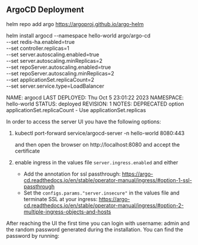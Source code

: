## ArgoCD Deployment

helm repo add argo https://argoproj.github.io/argo-helm

helm install argocd --namespace hello-world argo/argo-cd \
    --set redis-ha.enabled=true \
    --set controller.replicas=1 \
    --set server.autoscaling.enabled=true \
    --set server.autoscaling.minReplicas=2 \
    --set repoServer.autoscaling.enabled=true \
    --set repoServer.autoscaling.minReplicas=2 \
    --set applicationSet.replicaCount=2 \
    --set server.service.type=LoadBalancer


NAME: argocd
LAST DEPLOYED: Thu Oct  5 23:01:22 2023
NAMESPACE: hello-world
STATUS: deployed
REVISION: 1
NOTES:
DEPRECATED option applicationSet.replicaCount - Use applicationSet.replicas

In order to access the server UI you have the following options:

1. kubectl port-forward service/argocd-server -n hello-world 8080:443

    and then open the browser on http://localhost:8080 and accept the certificate

2. enable ingress in the values file `server.ingress.enabled` and either
      - Add the annotation for ssl passthrough: https://argo-cd.readthedocs.io/en/stable/operator-manual/ingress/#option-1-ssl-passthrough
      - Set the `configs.params."server.insecure"` in the values file and terminate SSL at your ingress: https://argo-cd.readthedocs.io/en/stable/operator-manual/ingress/#option-2-multiple-ingress-objects-and-hosts


After reaching the UI the first time you can login with username: admin and the random password generated during the installation. You can find the password by running:


